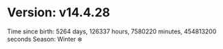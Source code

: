 # Version: v14.4.28
Time since birth: 5264 days, 126337 hours, 7580220 minutes, 454813200 seconds
Season: Winter ❄️
